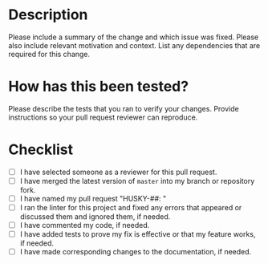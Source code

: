
# Description

Please include a summary of the change and which issue was fixed. Please also include relevant motivation and context. List any dependencies that are required for this change.

# How has this been tested?

Please describe the tests that you ran to verify your changes. Provide instructions so your pull request reviewer can reproduce.

# Checklist

- [ ] I have selected someone as a reviewer for this pull request.
- [ ] I have merged the latest version of `master` into my branch or repository fork.
- [ ] I have named my pull request "HUSKY-##: <Pull Request Description>"
- [ ] I ran the linter for this project and fixed any errors that appeared or discussed them and ignored them, if needed.
- [ ] I have commented my code, if needed.
- [ ] I have added tests to prove my fix is effective or that my feature works, if needed.
- [ ] I have made corresponding changes to the documentation, if needed.
